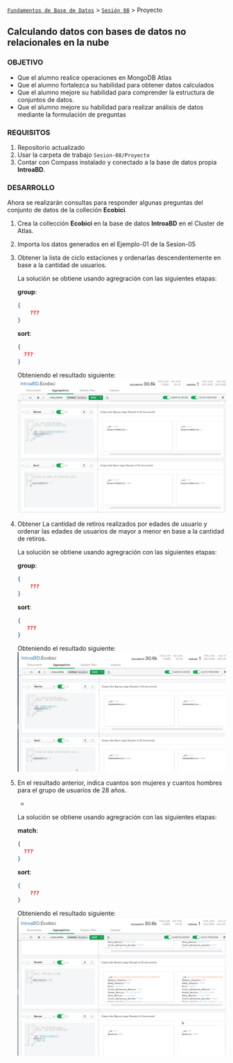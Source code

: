 [`Fundamentos de Base de Datos`](../../Readme.md) > [`Sesión 08`](../Readme.md) > Proyecto
## Calculando datos con bases de datos no relacionales en la nube

### OBJETIVO
- Que el alumno realice operaciones en MongoDB Atlas
- Que el alumno fortalezca su habilidad para obtener datos calculados
- Que el alumno mejore su habilidad para comprender la estructura de conjuntos de datos.
- Que el alumno mejore su habilidad para realizar análisis de datos mediante la formulación de preguntas

### REQUISITOS
1. Repositorio actualizado
1. Usar la carpeta de trabajo `Sesion-08/Proyecto`
1. Contar con Compass instalado y conectado a la base de datos propia __IntroaBD__.

### DESARROLLO
Ahora se realizarán consultas para responder algunas preguntas del conjunto de datos de la colleción __Ecobici__.

1. Crea la collección __Ecobici__ en la base de datos __IntroaBD__ en el Cluster de Atlas.

2. Importa los datos generados en el Ejemplo-01 de la Sesion-05

3. Obtener la lista de ciclo estaciones y ordenarlas descendentemente en base a la cantidad de usuarios.

   La solución se obtiene usando agregración con las siguientes etapas:

   __group__:
   ```json
   {
       ???
   }
   ```

   __sort__:
   ```json
   {
     ???
   }
   ```

   Obteniendo el resultado siguiente:
   ![Resultados](assets/resultados-01.png)

1. Obtener La cantidad de retiros realizados por edades de usuario y ordenar las edades de usuarios de mayor a menor en base a la cantidad de retiros.

   La solución se obtiene usando agregración con las siguientes etapas:

   __group__:
   ```json
   {
       ???
   }
   ```

   __sort__:
   ```json
   {
      ???
   }
   ```

   Obteniendo el resultado siguiente:
   ![Resultados](assets/resultados-02.png)

1. En el resultado anterior, indica cuantos son mujeres y cuantos hombres para el grupo de usuarios de 28 años.

   -
   La solución se obtiene usando agregración con las siguientes etapas:

   __match__:
   ```json
   {
     ???
   }
   ```

   __sort__:
   ```json
   {
       ???
   }
   ```

   Obteniendo el resultado siguiente:
   ![Resultados](assets/resultados-03.png)
